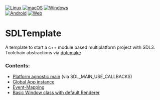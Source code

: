 [![Linux](https://github.com/Diyou/SDLTemplate/actions/workflows/linux.yml/badge.svg)](https://github.com/Diyou/SDLTemplate/actions/workflows/linux.yml)
[![macOS](https://github.com/Diyou/SDLTemplate/actions/workflows/macos.yml/badge.svg)](https://github.com/Diyou/SDLTemplate/actions/workflows/macos.yml)
[![Windows](https://github.com/Diyou/SDLTemplate/actions/workflows/windows.yml/badge.svg)](https://github.com/Diyou/SDLTemplate/actions/workflows/windows.yml)<br>
[![Android](https://github.com/Diyou/SDLTemplate/actions/workflows/android.yml/badge.svg)](https://github.com/Diyou/SDLTemplate/actions/workflows/android.yml)
[![Web](https://github.com/Diyou/SDLTemplate/actions/workflows/emscripten.yml/badge.svg)](https://github.com/Diyou/SDLTemplate/actions/workflows/emscripten.yml)

# SDLTemplate

A template to start a c++ module based multiplatform project with SDL3.<br>
Toolchain abstractions via [dotcmake](https://github.com/Diyou/.cmake)

### Contents:

- [Platform agnostic main](Source/main.c++) (via SDL_MAIN_USE_CALLBACKS)
- [Global App instance](Source/Modules/App.c++)
- [Event-Mapping](Source/Modules/Events.c++)
- [Basic Window class with default Renderer](Source/Modules/Windows/Default.c++)
